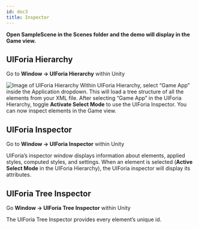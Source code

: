 ```yaml
---
id: doc3
title: Inspector
---
```

**Open SampleScene in the Scenes folder and the demo will display in the Game view.**

## UIForia Hierarchy  
Go to **Window -> UIForia Hierarchy** within Unity    

![Image of UIForia Hierarchy](website/static/img/Hierarchy.png)
Within UIForia Hierarchy, select “Game App” inside the Application dropdown. This will load a tree structure of all the elements from your XML file. 
After selecting “Game App” in the UIForia Hierarchy, toggle **Activate Select Mode** to use the UIForia Inspector. You can now inspect elements in the Game view. 

## UIForia Inspector
Go to **Window -> UIForia Inspector** within Unity
  
UIForia’s inspector window displays information about elements, applied styles, computed styles, and settings. When an element is selected (**Active Select Mode** in the UIForia Hierarchy), the UIForia inspector will display its attributes. 

## UIForia Tree Inspector 
Go **Window -> UIForia Tree Inspector** within Unity 
  
The UIForia Tree Inspector provides every element’s unique id. 



